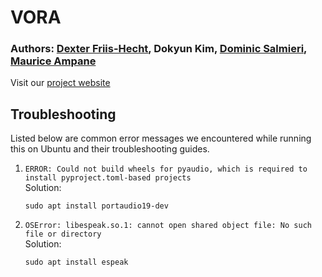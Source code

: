 # VORA
### Authors: [Dexter Friis-Hecht](https://github.com/dfriishecht), Dokyun Kim, [Dominic Salmieri](https://github.com/joloujo), [Maurice Ampane](https://github.com/Moampane)

Visit our [project website](https://dokyun-kim4.github.io/vora)

## Troubleshooting
Listed below are common error messages we encountered while running this on Ubuntu and their troubleshooting guides.  
1. `ERROR: Could not build wheels for pyaudio, which is required to install pyproject.toml-based projects`  
   Solution:  
    ```console
    sudo apt install portaudio19-dev
    ```
3. `OSError: libespeak.so.1: cannot open shared object file: No such file or directory`  
   Solution:  
   ```console
   sudo apt install espeak
   ```
